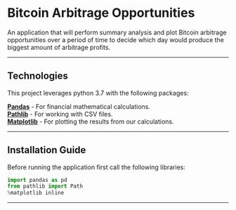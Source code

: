 # Bitcoin Arbitrage Opportunities
An application that will perform summary analysis and plot Bitcoin arbitrage opportunities over a period of time to decide which day would produce the biggest amount of arbitrage profits. 

---

## Technologies
This project leverages python 3.7 with the following packages:

**[Pandas](https://pandas.pydata.org/)** - For financial mathematical calculations.<br> 
**[Pathlib](https://pathlib.readthedocs.io/en/pep428/)** - For working with CSV files.<br>
**[Matplotlib](https://matplotlib.org/)** - For plotting the results from our calculations.

---

## Installation Guide

Before running the application first call the following libraries:

```python
import pandas as pd
from pathlib import Path
%matplotlib inline
```

---
